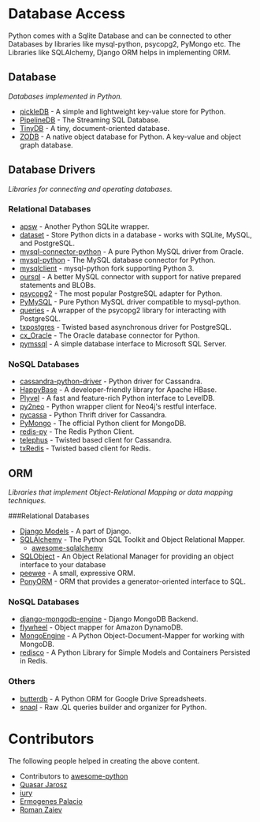Database Access
===============

Python comes with a Sqlite Database and can be connected to other Databases by libraries like mysql-python, psycopg2, PyMongo etc. The Libraries like SQLAlchemy, Django ORM helps in implementing ORM.

Database
--------

*Databases implemented in Python.*

* [pickleDB](https://pythonhosted.org/pickleDB/) - A simple and lightweight key-value store for Python.
* [PipelineDB](http://www.pipelinedb.com/) - The Streaming SQL Database.
* [TinyDB](https://github.com/msiemens/tinydb) - A tiny, document-oriented database.
* [ZODB](http://www.zodb.org/) - A native object database for Python. A key-value and object graph database.

Database Drivers
----------------

*Libraries for connecting and operating databases.*

### Relational Databases

* [apsw](http://rogerbinns.github.io/apsw/) - Another Python SQLite wrapper.
* [dataset](https://github.com/pudo/dataset) - Store Python dicts in a database - works with SQLite, MySQL, and PostgreSQL.
* [mysql-connector-python](https://pypi.python.org/pypi/mysql-connector-python) - A pure Python MySQL driver from Oracle.
* [mysql-python](http://sourceforge.net/projects/mysql-python/) - The MySQL database connector for Python.
* [mysqlclient](https://github.com/PyMySQL/mysqlclient-python) - mysql-python fork supporting Python 3.
* [oursql](https://pythonhosted.org/oursql/) - A better MySQL connector with support for native prepared statements and BLOBs.
* [psycopg2](http://initd.org/psycopg/) - The most popular PostgreSQL adapter for Python.
* [PyMySQL](https://github.com/PyMySQL/PyMySQL) - Pure Python MySQL driver compatible to mysql-python.
* [queries](https://github.com/gmr/queries) - A wrapper of the psycopg2 library for interacting with PostgreSQL.
* [txpostgres](http://txpostgres.readthedocs.org/) - Twisted based asynchronous driver for PostgreSQL.
* [cx_Oracle](http://cx-oracle.sourceforge.net/) - The Oracle database connector for Python.
* [pymssql](http://www.pymssql.org/) - A simple database interface to Microsoft SQL Server.

### NoSQL Databases

* [cassandra-python-driver](https://github.com/datastax/python-driver) - Python driver for Cassandra.
* [HappyBase](http://happybase.readthedocs.org/) - A developer-friendly library for Apache HBase.
* [Plyvel](https://plyvel.readthedocs.org/) - A fast and feature-rich Python interface to LevelDB.
* [py2neo](http://book.py2neo.org/) - Python wrapper client for Neo4j's restful interface.
* [pycassa](https://github.com/pycassa/pycassa) - Python Thrift driver for Cassandra.
* [PyMongo](http://docs.mongodb.org/ecosystem/drivers/python/) - The official Python client for MongoDB.
* [redis-py](https://github.com/andymccurdy/redis-py) - The Redis Python Client.
* [telephus](https://github.com/driftx/Telephus) - Twisted based client for Cassandra.
* [txRedis](https://github.com/deldotdr/txRedis) - Twisted based client for Redis.

ORM
---

*Libraries that implement Object-Relational Mapping or data mapping techniques.*

###Relational Databases

* [Django Models](https://docs.djangoproject.com/en/dev/topics/db/models/) - A part of Django.
* [SQLAlchemy](http://www.sqlalchemy.org/) - The Python SQL Toolkit and Object Relational Mapper.
    * [awesome-sqlalchemy](https://github.com/dahlia/awesome-sqlalchemy)
* [SQLObject](http://www.sqlobject.org/) - An Object Relational Manager for providing an object interface to your database
* [peewee](https://github.com/coleifer/peewee) - A small, expressive ORM.
* [PonyORM](http://ponyorm.com) - ORM that provides a generator-oriented interface to SQL.

### NoSQL Databases

* [django-mongodb-engine](https://github.com/django-nonrel/mongodb-engine) - Django MongoDB Backend.
* [flywheel](https://github.com/mathcamp/flywheel) - Object mapper for Amazon DynamoDB.
* [MongoEngine](http://mongoengine.org/) - A Python Object-Document-Mapper for working with MongoDB.
* [redisco](https://github.com/kiddouk/redisco) - A Python Library for Simple Models and Containers Persisted in Redis.

### Others

* [butterdb](https://github.com/Widdershin/butterdb) - A Python ORM for Google Drive Spreadsheets.
* [snaql](https://github.com/semirook/snaql) - Raw .QL queries builder and organizer for Python.

Contributors
============

The following people helped in creating the above content.

* Contributors to <a href="https://github.com/vinta/awesome-python" target="_blank">awesome-python</a>
* [Quasar Jarosz](https://github.com/quasarj)
* [iury](https://github.com/IuryAlves)
* [Ermogenes Palacio](https://github.com/ermogenes/)
* [Roman Zaiev](https://github.com/semirook)
